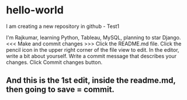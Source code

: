 # hello-world
I am creating a new repository in github - Test1

I'm Rajkumar, learning Python, Tableau, MySQL, planning to star Django.
<<< Make and commit changes >>>
Click the README.md file.
Click the  pencil icon in the upper right corner of the file view to edit.
In the editor, write a bit about yourself.
Write a commit message that describes your changes.
Click Commit changes button.

And this is the 1st edit, inside the readme.md, then going to save = commit.
--------------------
